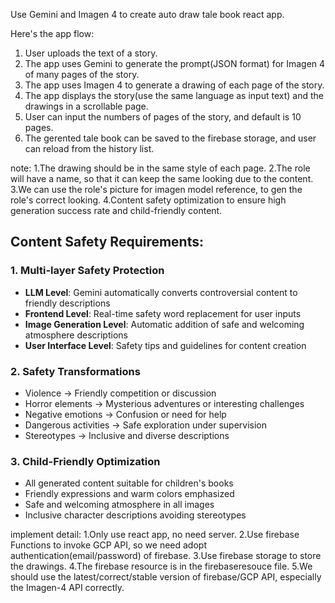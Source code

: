 Use Gemini and Imagen 4 to create auto draw tale book react app.

Here's the app flow:

1. User uploads the text of a story.
2. The app uses Gemini to generate the prompt(JSON format) for Imagen 4 of many pages of the story.
3. The app uses Imagen 4 to generate a drawing of each page of the story.
4. The app displays the story(use the same language as input text) and the drawings in a scrollable page.
5. User can input the numbers of pages of the story, and default is 10 pages.
6. The gerented tale book can be saved to the firebase storage, and user can reload from the history list.

note:
1.The drawing should be in the same style of each page.
2.The role will have a name, so that it can keep the same looking due to the content.
3.We can use the role's picture for imagen model reference, to gen the role's correct looking.
4.Content safety optimization to ensure high generation success rate and child-friendly content.

## Content Safety Requirements:

### 1. Multi-layer Safety Protection
- **LLM Level**: Gemini automatically converts controversial content to friendly descriptions
- **Frontend Level**: Real-time safety word replacement for user inputs  
- **Image Generation Level**: Automatic addition of safe and welcoming atmosphere descriptions
- **User Interface Level**: Safety tips and guidelines for content creation

### 2. Safety Transformations
- Violence → Friendly competition or discussion
- Horror elements → Mysterious adventures or interesting challenges
- Negative emotions → Confusion or need for help
- Dangerous activities → Safe exploration under supervision
- Stereotypes → Inclusive and diverse descriptions

### 3. Child-Friendly Optimization
- All generated content suitable for children's books
- Friendly expressions and warm colors emphasized
- Safe and welcoming atmosphere in all images
- Inclusive character descriptions avoiding stereotypes

implement detail:
1.Only use react app, no need server.
2.Use firebase Functions to invoke GCP API, so we need adopt authentication(email/password) of firebase.
3.Use firebase storage to store the drawings.
4.The firebase resource is in the firebaseresouce file.
5.We should use the latest/correct/stable version of firebase/GCP API, especially the Imagen-4 API correctly.







